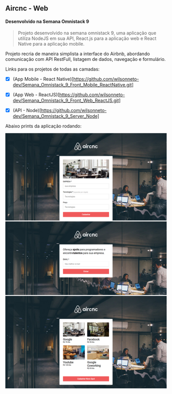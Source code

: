 ## Aircnc - Web
#### Desenvolvido na Semana Omnistack 9


> Projeto desenvolvido na semana omnistack 9, uma aplicação que utiliza NodeJS em sua API, React.js para a aplicação web e React Native para a aplicação mobile. 


Projeto recria de maneira simplista a interface do Airbnb, abordando comunicação com API RestFull, listagem de dados, navegação e formulário.


Links para os projetos de todas as camadas:

- [x] (App Mobile - React Native)[https://github.com/wilsonneto-dev/Semana_Omnistack_9_Front_Mobile_ReactNative.git]

- [x] (App Web - ReactJS)[https://github.com/wilsonneto-dev/Semana_Omnistack_9_Front_Web_ReactJS.git]

- [x] (API - Node)[https://github.com/wilsonneto-dev/Semana_Omnistack_9_Server_Node]


Abaixo prints da aplicação rodando:

![](/github/img1.png)
![](/github/img2.png)
![](/github/img3.png)
